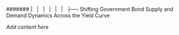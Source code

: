 ####### |   |   |   |   |   |   ├── Shifting Government Bond Supply and Demand Dynamics Across the Yield Curve

*Add content here*
